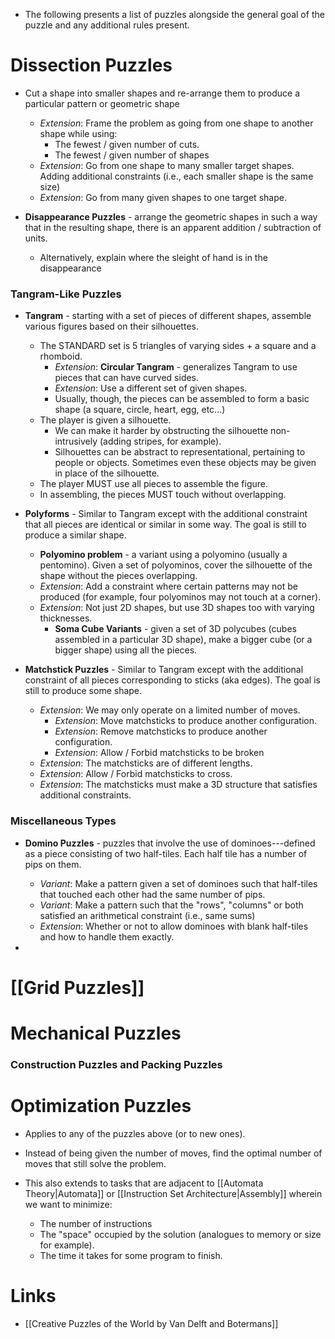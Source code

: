 * The following presents a list of puzzles alongside the general goal of the puzzle and any additional rules present.

# Dissection Puzzles
* Cut a shape into smaller shapes and re-arrange them to produce a particular pattern or geometric shape
	* *Extension*: Frame the problem as going from one shape to another shape while using:
		* The fewest / given number of cuts.
		* The fewest / given number of shapes 
	* *Extension*: Go from one shape to many smaller target shapes. Adding additional constraints (i.e., each smaller shape is the same size)
	* *Extension*: Go from many given shapes to one target shape.

* **Disappearance Puzzles** - arrange the geometric shapes in such a way that in the resulting shape, there is an apparent addition / subtraction of units. 
	* Alternatively, explain where the sleight of hand is in the disappearance

### Tangram-Like Puzzles
* **Tangram** - starting with a set of pieces of different shapes, assemble various figures based on their silhouettes. 
	* The STANDARD set is 5 triangles of varying sides + a square and a rhomboid.
		* *Extension*:  **Circular Tangram** - generalizes Tangram to use pieces that can have curved sides.
		* *Extension*: Use a different set of given shapes. 
		* Usually, though, the pieces can be assembled to form a basic shape (a square, circle, heart, egg, etc...)
	* The player is given a silhouette.
		* We can make it harder by obstructing the silhouette non-intrusively (adding stripes, for example).
		* Silhouettes can be abstract to representational, pertaining to people or objects. Sometimes even these objects may be given in place of the silhouette.
	* The player MUST use all pieces to assemble the figure.
	* In assembling, the pieces MUST touch without overlapping.

* **Polyforms** - Similar to Tangram except with the additional constraint that all pieces are identical or similar in some way. The goal is still to produce a similar shape.
	* **Polyomino problem** - a variant using a polyomino (usually a pentomino). Given a set of polyominos, cover the silhouette of the shape without the pieces overlapping.
	* *Extension*: Add a constraint where certain patterns may not be produced (for example, four polyominos may not touch at a corner).
	* *Extension*: Not just 2D shapes, but use 3D shapes too with varying thicknesses.
		* **Soma Cube Variants** - given a set of 3D polycubes (cubes assembled in a particular 3D shape), make a bigger cube (or a bigger shape) using all the pieces.

* **Matchstick Puzzles** - Similar to Tangram except with the additional constraint of all pieces corresponding to sticks (aka edges). The goal is still to produce some shape. 
	* *Extension*: We may only operate on a limited number of moves.
		* *Extension*: Move matchsticks to produce another configuration.
		* *Extension*: Remove matchsticks to produce another configuration.
		* *Extension*: Allow / Forbid matchsticks to be broken
	* *Extension*: The matchsticks are of different lengths.
	* *Extension*: Allow / Forbid matchsticks to cross.
	* *Extension*: The matchsticks must make a 3D structure that satisfies additional constraints.

### Miscellaneous Types
* **Domino Puzzles** - puzzles that involve the use of dominoes---defined as a piece consisting of two half-tiles. Each half tile has a number of pips on them.
	* *Variant*: Make a pattern given a set of dominoes such that half-tiles that touched each other had the same number of pips.
	* *Variant*: Make a pattern such that the "rows", "columns" or both satisfied an arithmetical constraint (i.e., same sums)
	* *Extension*: Whether or not to allow dominoes with blank half-tiles and how to handle them exactly.

* 
# [[Grid Puzzles]]


# Mechanical Puzzles
### Construction Puzzles and Packing Puzzles

# Optimization Puzzles
* Applies to any of the puzzles above (or to new ones).

* Instead of being given the number of moves, find the optimal number of moves that still solve the problem.
* This also extends to tasks that are adjacent to [[Automata Theory|Automata]] or [[Instruction Set Architecture|Assembly]] wherein we want to minimize:
	* The number of instructions
	* The "space" occupied by the solution (analogues to memory or size for example).
	* The time it takes for some program to finish.

# Links
* [[Creative Puzzles of the World by Van Delft and Botermans]]